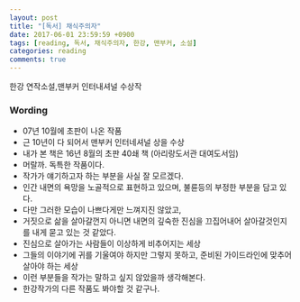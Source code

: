 ```yaml
---
layout: post
title: "[독서] 채식주의자"
date: 2017-06-01 23:59:59 +0900
tags: [reading, 독서, 채식주의자, 한강, 맨부커, 소설]
categories: reading
comments: true
---
```

한강 연작소설,맨부커 인터내셔널 수상작


### Wording
* 07년 10월에 초판이 나온 작품
* 근 10년이 다 되어서 맨부커 인터네셔널 상을 수상
* 내가 본 책은 16년 8월의 초판 40쇄 책 (아리랑도서관 대여도서임)
* 머랄까. 독특한 작품이다.
* 작가가 얘기하고자 하는 부분을 사실 잘 모르겠다. 
* 인간 내면의 욕망을 노골적으로 표현하고 있으며, 불륜등의 부정한 부분을 담고 있다. 
* 다만 그러한 모습이 나쁘다게만 느껴지진 않았고,
* 거짓으로 삶을 살아갈껀지 아니면 내면의 깊숙한 진심을 끄집어내어 살아갈것인지를 내게 묻고 있는 것 같았다.
* 진심으로 살아가는 사람들이 이상하게 비추어지는 세상
* 그들의 이야기에 귀를 기울여야 하지만 그렇지 못하고, 준비된 가이드라인에 맞추어 살아야 하는 세상
* 이런 부분들을 작가는 말하고 싶지 않았을까 생각해본다.
* 한강작가의 다른 작품도 봐야할 것 같구나.